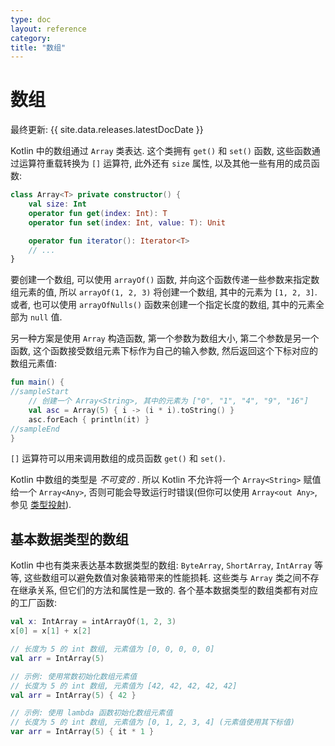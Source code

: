 ```yaml
---
type: doc
layout: reference
category:
title: "数组"
---
```


# 数组

最终更新: {{ site.data.releases.latestDocDate }}

Kotlin 中的数组通过 `Array` 类表达.
这个类拥有 `get()` 和 `set()` 函数, 这些函数通过运算符重载转换为 `[]` 运算符,
此外还有 `size` 属性, 以及其他一些有用的成员函数:

```kotlin
class Array<T> private constructor() {
    val size: Int
    operator fun get(index: Int): T
    operator fun set(index: Int, value: T): Unit

    operator fun iterator(): Iterator<T>
    // ...
}
```

要创建一个数组, 可以使用 `arrayOf()` 函数, 并向这个函数传递一些参数来指定数组元素的值,
所以 `arrayOf(1, 2, 3)` 将创建一个数组, 其中的元素为 `[1, 2, 3]`.
或者, 也可以使用 `arrayOfNulls()` 函数来创建一个指定长度的数组, 其中的元素全部为 `null` 值.

另一种方案是使用 `Array` 构造函数, 第一个参数为数组大小, 第二个参数是另一个函数,
这个函数接受数组元素下标作为自己的输入参数, 然后返回这个下标对应的数组元素值:

<div class="sample" markdown="1" theme="idea">

```kotlin
fun main() {
//sampleStart
    // 创建一个 Array<String>, 其中的元素为 ["0", "1", "4", "9", "16"]
    val asc = Array(5) { i -> (i * i).toString() }
    asc.forEach { println(it) }
//sampleEnd
}
```

</div>

`[]` 运算符可以用来调用数组的成员函数 `get()` 和 `set()`.

Kotlin 中数组的类型是 _不可变的_ .
所以 Kotlin 不允许将一个 `Array<String>` 赋值给一个 `Array<Any>`,
否则可能会导致运行时错误(但你可以使用 `Array<out Any>`,
参见 [类型投射](generics.html#type-projections)).

## 基本数据类型的数组

Kotlin 中也有类来表达基本数据类型的数组: `ByteArray`, `ShortArray`, `IntArray` 等等,
这些数组可以避免数值对象装箱带来的性能损耗.
这些类与 `Array` 类之间不存在继承关系, 但它们的方法和属性是一致的.
各个基本数据类型的数组类都有对应的工厂函数:

```kotlin
val x: IntArray = intArrayOf(1, 2, 3)
x[0] = x[1] + x[2]
```

```kotlin
// 长度为 5 的 int 数组, 元素值为 [0, 0, 0, 0, 0]
val arr = IntArray(5)

// 示例: 使用常数初始化数组元素值
// 长度为 5 的 int 数组, 元素值为 [42, 42, 42, 42, 42]
val arr = IntArray(5) { 42 }

// 示例: 使用 lambda 函数初始化数组元素值
// 长度为 5 的 int 数组, 元素值为 [0, 1, 2, 3, 4] (元素值使用其下标值)
var arr = IntArray(5) { it * 1 }
```
